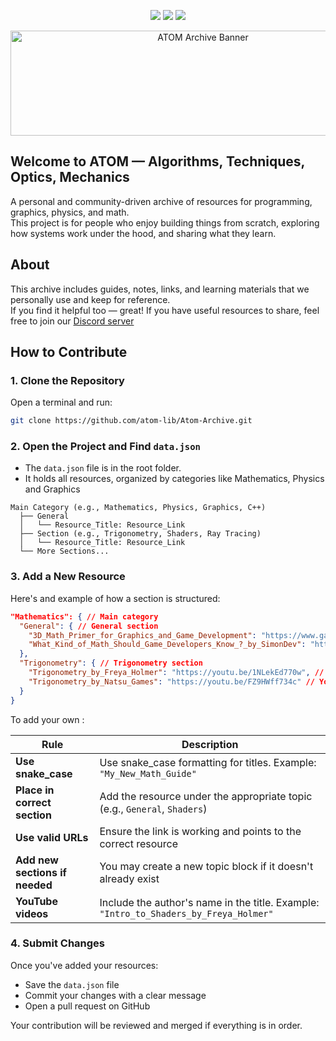 <p align="center">
  <img src="https://badgen.net/badge/Status/Development/orange?icon=github" />
  <img src="https://badgen.net/badge/Source/Community/blue" />
  <img src="https://badgen.net/badge/license/GNU-Public/green" />
</p>


<p align="center">
  <img width="600" height="168" alt="ATOM Archive Banner" src="https://github.com/user-attachments/assets/2b80c1ea-f9e0-4602-b843-1c1ab44d9e77" />
</p>

## **Welcome to ATOM — Algorithms, Techniques, Optics, Mechanics**

A personal and community-driven archive of resources for programming, graphics, physics, and math.  
This project is for people who enjoy building things from scratch, exploring how systems work under the hood, and sharing what they learn.

## About

This archive includes guides, notes, links, and learning materials that we personally use and keep for reference.  
If you find it helpful too — great! If you have useful resources to share, feel free to join our [Discord server](https://discord.gg/YDnXBnj9kh)

## How to Contribute

### 1. Clone the Repository

Open a terminal and run:

```bash
git clone https://github.com/atom-lib/Atom-Archive.git
```

### 2. Open the Project and Find `data.json`
- The `data.json` file is in the root folder.
- It holds all resources, organized by categories like Mathematics, Physics and Graphics
```
Main Category (e.g., Mathematics, Physics, Graphics, C++)
  ├── General
  │   └── Resource_Title: Resource_Link
  ├── Section (e.g., Trigonometry, Shaders, Ray Tracing)
  │   └── Resource_Title: Resource_Link
  └── More Sections...
```

### 3. Add a New Resource

Here's and example of how a section is structured:
```json
"Mathematics": { // Main category
  "General": { // General section
    "3D_Math_Primer_for_Graphics_and_Game_Development": "https://www.gamemath.com/book/intro.html", // Online book
    "What_Kind_of_Math_Should_Game_Developers_Know_?_by_SimonDev": "https://youtu.be/eRVRioN4GwA?feature=shared" // YouTube video
  },
  "Trigonometry": { // Trigonometry section
    "Trigonometry_by_Freya_Holmer": "https://youtu.be/1NLekEd770w", // Youtube video
    "Trigonometry_by_Natsu_Games": "https://youtu.be/FZ9HWff734c" // Youtube video
  }
}

```
To add your own :

| Rule                          | Description                                                                 |
|-------------------------------|-----------------------------------------------------------------------------|
| **Use snake_case**            | Use snake_case formatting for titles. Example: `"My_New_Math_Guide"`        |
| **Place in correct section**  | Add the resource under the appropriate topic (e.g., `General`, `Shaders`)   |
| **Use valid URLs**            | Ensure the link is working and points to the correct resource               |
| **Add new sections if needed**| You may create a new topic block if it doesn't already exist                |
| **YouTube videos**            | Include the author's name in the title. Example: `"Intro_to_Shaders_by_Freya_Holmer"` |

### 4. Submit Changes

Once you've added your resources:

- Save the `data.json` file
- Commit your changes with a clear message
- Open a pull request on GitHub

Your contribution will be reviewed and merged if everything is in order.
